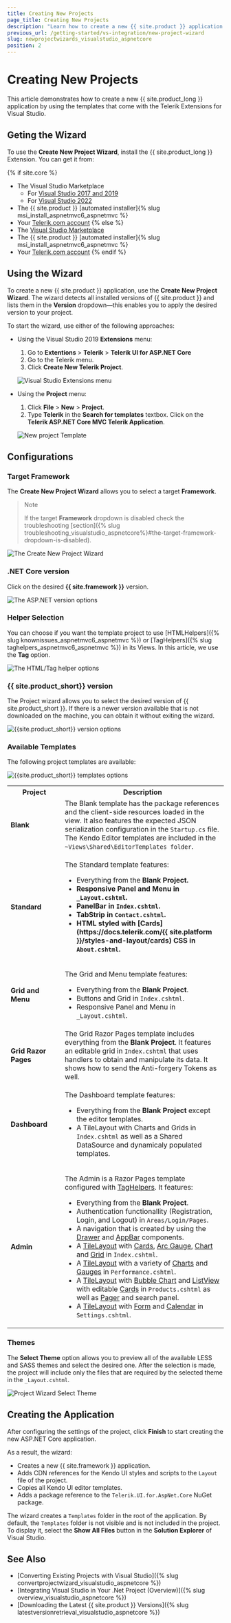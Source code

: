 ```yaml
---
title: Creating New Projects
page_title: Creating New Projects
description: "Learn how to create a new {{ site.product }} application."
previous_url: /getting-started/vs-integration/new-project-wizard
slug: newprojectwizards_visualstudio_aspnetcore
position: 2
---
```


# Creating New Projects

This article demonstrates how to create a new {{ site.product_long }} application by using the templates that come with the Telerik Extensions for Visual Studio.

## Geting the Wizard
To use the **Create New Project Wizard**, install the {{ site.product_long }} Extension. You can get it from:

{% if site.core %}
* The Visual Studio Marketplace
    * For [Visual Studio 2017 and 2019](https://marketplace.visualstudio.com/items?itemName=TelerikInc.TelerikASPNETCoreVSExtensions)
    * For [Visual Studio 2022](https://marketplace.visualstudio.com/items?itemName=TelerikInc.ProgressTelerikASPNETCoreVSExtensions)
* The {{ site.product }} [automated installer]{% slug msi_install_aspnetmvc6_aspnetmvc %}
* Your [Telerik.com account](https://www.telerik.com/account/product-download?product=UIASPCORE)
{% else %}
* The [Visual Studio Marketplace](https://marketplace.visualstudio.com/items?itemName=TelerikInc.TelerikASPNETMVCVSExtensions)
* The {{ site.product }} [automated installer]{% slug msi_install_aspnetmvc6_aspnetmvc %}
* Your [Telerik.com account](https://www.telerik.com/account/product-download?product=KENDOUIMVC)
{% endif %}


## Using the Wizard

To create a new {{ site.product }} application, use the **Create New Project Wizard**. The wizard detects all installed versions of {{ site.product }} and lists them in the **Version** dropdown&mdash;this enables you to apply the desired version to your project.

To start the wizard, use either of the following approaches:

* Using the Visual Studio 2019 **Extensions** menu:

    1. Go to **Extentions** > **Telerik** >  **Telerik UI for ASP.NET Core**
    1. Go to the Telerik menu.
    1. Click **Create New Telerik Project**.

    ![Visual Studio Extensions menu](../../installation/vs-integration/images/create-project-core.png)

* Using the **Project** menu:

    1. Click **File** > **New** > **Project**.
    1. Type **Telerik** in the **Search for templates** textbox. Click on the **Telerik ASP.NET Core MVC Telerik Application**.

    ![New project Template](../../installation/vs-integration/images/new-project-template-core.png)

## Configurations

### Target Framework

The **Create New Project Wizard** allows you to select a target **Framework**. 

>Note
> 
>If the target **Framework** dropdown is disabled check the troubleshooting [section]({% slug troubleshooting_visualstudio_aspnetcore%}#the-target-framework-dropdown-is-disabled).

![The Create New Project Wizard](../../installation/vs-integration/images/target-dropdown.png)

### .NET Core version

Click on the desired **{{ site.framework }}** version.

![The ASP.NET version options](../../installation/vs-integration/images/core-version.png)

### Helper Selection

You can choose if you want the template project to use [HTMLHelpers]({% slug knownissues_aspnetmvc6_aspnetmvc %}) or [TagHelpers]({% slug taghelpers_aspnetmvc6_aspnetmvc %}) in its Views.
In this article, we use the **Tag** option.

![The HTML/Tag helper options](../../installation/vs-integration/images/tag-html-dropdown.png)

### {{ site.product_short}} version

The Project wizard allows you to select the desired version of {{ site.product_short }}. If there is a newer version available that is not downloaded on the machine, you can obtain it without exiting the wizard.

![{{site.product_short}} version options](../../installation/vs-integration/images/telerik-version.png)

### Available Templates

The following project templates are available:

![{{site.product_short}} templates options](../../installation/vs-integration/images/new-project-wizard-core.png)

<table>
    <colgroup>
        <col width="25%"></col>
        <col></col>
    </colgroup>
    <tbody>
        <tr>
            <th >Project</th>
            <th>Description</th>
        </tr>
        <tr>
            <td><strong>Blank</strong></td>
            <td>The Blank template has the package references and the client-side resources loaded in the view. It also features the expected JSON serialization configuration in the <code>Startup.cs</code> file. 
The Kendo Editor templates are included in the <code>~Views\Shared\EditorTemplates folder</code>.</td>
        </tr>
        <tr>
            <td><strong>Standard</strong></td>
            <td><p>The Standard template features:</p>
                <ul>
                    <li> Everything from the <strong>Blank Project<strong>.</li>
                    <li> Responsive Panel and Menu in <code>_Layout.cshtml</code>.</li>
                    <li> PanelBar in <code>Index.cshtml</code>.</li>
                    <li> TabStrip in <code>Contact.cshtml</code>.</li>
                    <li> HTML styled with [Cards](https://docs.telerik.com/{{ site.platform }}/styles-and-layout/cards) CSS in <code>About.cshtml</code>.</li>
                </ul>
            </td>
        </tr>
        <tr>
            <td><strong>Grid and Menu</strong></td>
            <td><p>The Grid and Menu template features:</p>
                <ul>
                    <li> Everything from the <strong>Blank Project</strong>.</li>
                    <li> Buttons and Grid in <code>Index.cshtml</code>.</li>
                    <li> Responsive Panel and Menu in <code>_Layout.cshtml</code>.</li>
                </ul>
            </td>
        </tr>
        <tr>
            <td><strong>Grid Razor Pages</strong></td>
            <td>The Grid Razor Pages template includes everything from the <strong>Blank Project</strong>.
It features an editable grid in <code>Index.cshtml</code> that uses handlers to obtain and manipulate its data. It shows how to send the Anti-forgery Tokens as well.</td>
        </tr>
        <tr>
            <td><strong>Dashboard</strong></td>
            <td><p>The Dashboard template features:</p>
                <ul>
                    <li> Everything from the <strong>Blank Project</strong> except the editor templates.</li>
                    <li> A TileLayout with Charts and Grids in <code>Index.cshtml</code> as well as a Shared DataSource and dynamicaly populated templates.</li>
                </ul>
            </td>
        </tr>
        <tr>
            <td><strong>Admin</strong></td>
            <td><p>The Admin is a Razor Pages template configured with <a href="https://docs.telerik.com/aspnet-core/tag-helpers/overview">TagHelpers</a>. It features:</p>
                <ul>
                    <li>Everything from the <strong>Blank Project</strong>.</li>
                    <li>Authentication functionallity (Registration, Login, and Logout) in <code>Areas/Login/Pages</code>.</li>
                    <li>A navigation that is created by using the <a href="https://docs.telerik.com/aspnet-core/tag-helpers/navigation/drawer/overview">Drawer</a> and <a href="https://docs.telerik.com/aspnet-core/tag-helpers/navigation/appbar/overview">AppBar</a> components.</li>
                    <li>A <a href="https://docs.telerik.com/aspnet-core/tag-helpers/layout/tilelayout/overview">TileLayout</a> with <a href="https://docs.telerik.com/aspnet-core/styles-and-layout/cards">Cards</a>, <a href="https://docs.telerik.com/aspnet-core/tag-helpers/gauges/arcgauge/overview">Arc Gauge</a>, <a href="https://docs.telerik.com/aspnet-core/tag-helpers/charts/overview">Chart</a> and <a href="https://docs.telerik.com/aspnet-core/tag-helpers/data-management/grid/overview">Grid</a> in <code>Index.cshtml</code>.</li>
                    <li>A <a href="https://docs.telerik.com/aspnet-core/tag-helpers/layout/tilelayout/overview">TileLayout</a> with a variety of <a href="https://docs.telerik.com/aspnet-core/tag-helpers/charts/overview">Charts</a> and <a href="https://docs.telerik.com/aspnet-core/tag-helpers/gauges/radialgauge/overview">Gauges</a> in <code>Performance.cshtml</code>.</li>
                    <li>A <a href="https://docs.telerik.com/aspnet-core/tag-helpers/layout/tilelayout/overview">TileLayout</a> with <a href="https://docs.telerik.com/aspnet-core/tag-helpers/charts/overview">Bubble Chart</a> and <a href="https://docs.telerik.com/aspnet-core/html-helpers/data-management/listview/overview">ListView</a> with editable <a href="https://docs.telerik.com/aspnet-core/styles-and-layout/cards">Cards</a> in <code>Products.cshtml</code> as well as <a href="https://docs.telerik.com/aspnet-core/tag-helpers/data-management/pager/overview">Pager</a> and search panel.</li>
                    <li>A <a href="https://docs.telerik.com/aspnet-core/tag-helpers/layout/tilelayout/overview">TileLayout</a> with <a href="https://docs.telerik.com/aspnet-core/tag-helpers/layout/form/overview">Form</a> and <a href="https://docs.telerik.com/aspnet-core/tag-helpers/scheduling/calendar/overview">Calendar</a> in <code>Settings.cshtml</code>.</li>
                </ul>
            </td>
        </tr>
    </tbody>
</table>

### Themes

The **Select Theme** option allows you to preview all of the available LESS and SASS themes and select the desired one. After the selection is made, the project will include only the files that are required by the selected theme in the `_Layout.cshtml`.

![Project Wizard Select Theme](../../installation/vs-integration/images/select-theme-core.png)

## Creating the Application

After configuring the settings of the project, click **Finish** to start creating the new ASP.NET Core application.

As a result, the wizard:

* Creates a new {{ site.framework }} application.
* Adds CDN references for the Kendo UI styles and scripts to the `Layout` file of the project.
* Copies all Kendo UI editor templates.
* Adds a package reference to the `Telerik.UI.for.AspNet.Core` NuGet package.

The wizard creates a `Templates` folder in the root of the application. By default, the `Templates` folder is not visible and is not included in the project. To display it, select the **Show All Files** button in the **Solution Explorer** of Visual Studio.  

## See Also

* [Converting Existing Projects with Visual Studio]({% slug convertprojectwizard_visualstudio_aspnetcore %})
* [Integrating Visual Studio in Your .Net Project (Overview)]({% slug overview_visualstudio_aspnetcore %})
* [Downloading the Latest {{ site.product }} Versions]({% slug latestversionretrieval_visualstudio_aspnetcore %})
